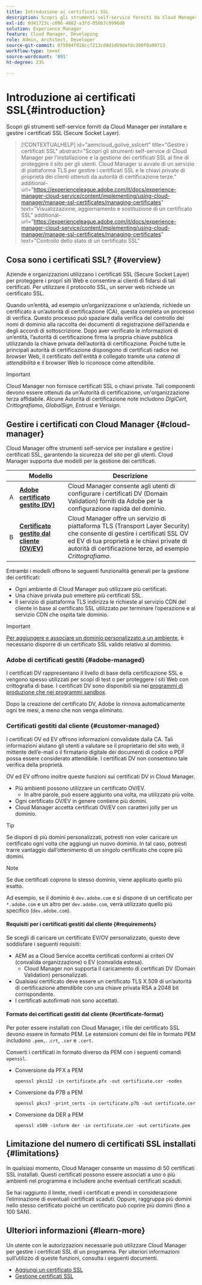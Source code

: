 ```yaml
---
title: Introduzione ai certificati SSL
description: Scopri gli strumenti self-service forniti da Cloud Manager per installare e gestire i certificati SSL.
exl-id: 0d41723c-c096-4882-a3fd-050b7c9996d8
solution: Experience Manager
feature: Cloud Manager, Developing
role: Admin, Architect, Developer
source-git-commit: 075094f018ccf213cd8d1d69defdc390f0a90713
workflow-type: tm+mt
source-wordcount: '891'
ht-degree: 23%

---
```



# Introduzione ai certificati SSL{#introduction}

Scopri gli strumenti self-service forniti da Cloud Manager per installare e gestire i certificati SSL (Secure Socket Layer).

>[!CONTEXTUALHELP]
>id="aemcloud_golive_sslcert"
>title="Gestire i certificati SSL"
>abstract="Scopri gli strumenti self-service di Cloud Manager per l’installazione e la gestione dei certificati SSL al fine di proteggere il sito per gli utenti. Cloud Manager si avvale di un servizio di piattaforma TLS per gestire i certificati SSL e le chiavi private di proprietà dei clienti ottenuti da autorità di certificazione terze."
>additional-url="https://experienceleague.adobe.com/it/docs/experience-manager-cloud-service/content/implementing/using-cloud-manager/manage-ssl-certificates/managing-certificates" text="Visualizzazione, aggiornamento e sostituzione di un certificato SSL"
>additional-url="https://experienceleague.adobe.com/it/docs/experience-manager-cloud-service/content/implementing/using-cloud-manager/manage-ssl-certificates/managing-certificates" text="Controllo dello stato di un certificato SSL"

## Cosa sono i certificati SSL? {#overview}

Aziende e organizzazioni utilizzano i certificati SSL (Secure Socket Layer) per proteggere i propri siti Web e consentire ai clienti di fidarsi di tali certificati. Per utilizzare il protocollo SSL, un server web richiede un certificato SSL.

Quando un’entità, ad esempio un’organizzazione o un’azienda, richiede un certificato a un’autorità di certificazione (CA), questa completa un processo di verifica. Questo processo può spaziare dalla verifica del controllo dei nomi di dominio alla raccolta dei documenti di registrazione dell’azienda e degli accordi di sottoscrizione. Dopo aver verificato le informazioni di un’entità, l’autorità di certificazione firma la propria chiave pubblica utilizzando la chiave privata dell’autorità di certificazione. Poiché tutte le principali autorità di certificazione dispongono di certificati radice nei browser Web, il certificato dell&#39;entità è collegato tramite una *catena di attendibilità* e il browser Web lo riconosce come attendibile.

>[!IMPORTANT]
>
>Cloud Manager non fornisce certificati SSL o chiavi private. Tali componenti devono essere ottenuti da un&#39;Autorità di certificazione, un&#39;organizzazione terza affidabile. Alcune Autorità di certificazione note includono *DigiCert*, *Crittografiamo*, *GlobalSign*, *Entrust* e *Verisign*.

## Gestire i certificati con Cloud Manager {#cloud-manager}

Cloud Manager offre strumenti self-service per installare e gestire i certificati SSL, garantendo la sicurezza del sito per gli utenti. Cloud Manager supporta due modelli per la gestione dei certificati.

| | Modello | Descrizione |
| --- | --- | --- |
| A | **[Adobe certificato gestito (DV)](#adobe-managed)** | Cloud Manager consente agli utenti di configurare i certificati DV (Domain Validation) forniti da Adobe per la configurazione rapida del dominio. |
| B | **[Certificato gestito dal cliente (OV/EV)](#customer-managed)** | Cloud Manager offre un servizio di piattaforma TLS (Transport Layer Security) che consente di gestire i certificati SSL OV ed EV di tua proprietà e le chiavi private di autorità di certificazione terze, ad esempio *Crittografiamo*. |

Entrambi i modelli offrono le seguenti funzionalità generali per la gestione dei certificati:

* Ogni ambiente di Cloud Manager può utilizzare più certificati.
* Una chiave privata può emettere più certificati SSL.
* Il servizio di piattaforma TLS indirizza le richieste al servizio CDN del cliente in base al certificato SSL utilizzato per terminare l’operazione e al servizio CDN che ospita tale dominio.

>[!IMPORTANT]
>
>[Per aggiungere e associare un dominio personalizzato a un ambiente](/help/implementing/cloud-manager/custom-domain-names/introduction.md), è necessario disporre di un certificato SSL valido relativo al dominio.

### Adobe di certificati gestiti {#adobe-managed}

I certificati DV rappresentano il livello di base della certificazione SSL e vengono spesso utilizzati per scopi di test o per proteggere i siti Web con crittografia di base. I certificati DV sono disponibili sia nei [programmi di produzione che nei programmi sandbox](/help/implementing/cloud-manager/getting-access-to-aem-in-cloud/program-types.md).

Dopo la creazione del certificato DV, Adobe lo rinnova automaticamente ogni tre mesi, a meno che non venga eliminato.

### Certificati gestiti dal cliente {#customer-managed}

I certificati OV ed EV offrono informazioni convalidate dalla CA. Tali informazioni aiutano gli utenti a valutare se il proprietario del sito web, il mittente dell’e-mail o il firmatario digitale dei documenti di codice o PDF possa essere considerato attendibile. I certificati DV non consentono tale verifica della proprietà.

OV ed EV offrono inoltre queste funzioni sui certificati DV in Cloud Manager.

* Più ambienti possono utilizzare un certificato OV/EV.
   * In altre parole, può essere aggiunto una volta, ma utilizzato più volte.
* Ogni certificato OV/EV in genere contiene più domini.
* Cloud Manager accetta certificati OV/EV con caratteri jolly per un dominio.

>[!TIP]
>
>Se disponi di più domini personalizzati, potresti non voler caricare un certificato ogni volta che aggiungi un nuovo dominio. In tal caso, potresti trarre vantaggio dall’ottenimento di un singolo certificato che copre più domini.

>[!NOTE]
>
>Se due certificati coprono lo stesso dominio, viene applicato quello più esatto.
>
>Ad esempio, se il dominio è `dev.adobe.com` e si dispone di un certificato per `*.adobe.com` e un altro per `dev.adobe.com`, verrà utilizzato quello più specifico (`dev.adobe.com`).

#### Requisiti per i certificati gestiti dal cliente {#requirements}

Se scegli di caricare un certificato EV/OV personalizzato, questo deve soddisfare i seguenti requisiti:

* AEM as a Cloud Service accetta certificati conformi ai criteri OV (convalida organizzazione) o EV (convalida estesa).
   * Cloud Manager non supporta il caricamento di certificati DV (Domain Validation) personalizzati.
* Qualsiasi certificato deve essere un certificato TLS X.509 di un’autorità di certificazione attendibile con una chiave privata RSA a 2048 bit corrispondente.
* I certificati autofirmati non sono accettati.

#### Formato dei certificati gestiti dal cliente {#certificate-format}

Per poter essere installati con Cloud Manager, i file del certificato SSL devono essere in formato PEM. Le estensioni comuni dei file in formato PEM includono `.pem,`. .`crt`, `.cer` e `.cert`.

Converti i certificati in formato diverso da PEM con i seguenti comandi `openssl`.

* Conversione da PFX a PEM

  ```shell
  openssl pkcs12 -in certificate.pfx -out certificate.cer -nodes
  ```

* Conversione da P7B a PEM

  ```shell
  openssl pkcs7 -print_certs -in certificate.p7b -out certificate.cer
  ```

* Conversione da DER a PEM

  ```shell
  openssl x509 -inform der -in certificate.cer -out certificate.pem
  ```

## Limitazione del numero di certificati SSL installati {#limitations}

In qualsiasi momento, Cloud Manager consente un massimo di 50 certificati SSL installati. Questi certificati possono essere associati a uno o più ambienti nel programma e includere anche eventuali certificati scaduti.

Se hai raggiunto il limite, rivedi i certificati e prendi in considerazione l’eliminazione di eventuali certificati scaduti. Oppure, raggruppa più domini nello stesso certificato poiché un certificato può coprire più domini (fino a 100 SAN).

## Ulteriori informazioni {#learn-more}

Un utente con le autorizzazioni necessarie può utilizzare Cloud Manager per gestire i certificati SSL di un programma. Per ulteriori informazioni sull’utilizzo di queste funzioni, consulta i seguenti documenti.

* [Aggiungi un certificato SSL](/help/implementing/cloud-manager/managing-ssl-certifications/add-ssl-certificate.md) <!--CQDOC-21758, #4 -->
* [Gestione certificati SSL](/help/implementing/cloud-manager/managing-ssl-certifications/managing-certificates.md) <!--CQDOC-21758, #4 -->

